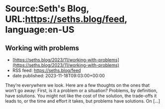 # Source:Seth's Blog, URL:https://seths.blog/feed, language:en-US

## Working with problems
 - [https://seths.blog/2023/11/working-with-problems](https://seths.blog/2023/11/working-with-problems)
 - RSS feed: https://seths.blog/feed
 - date published: 2023-11-18T09:03:00+00:00

They&#8217;re everywhere we look. Here are a few thoughts on the ones that won&#8217;t go away: First, is it a problem or a situation? Problems, by definition, have solutions. You might not like the cost of the solution, the trade-offs it leads to, or the time and effort it takes, but problems have solutions. On [&#8230;]

